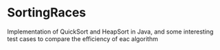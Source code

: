 # SortingRaces
Implementation of QuickSort and HeapSort in Java, and some interesting test cases to compare the efficiency of eac algorithm
